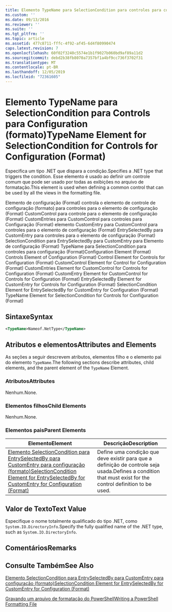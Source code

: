 ```yaml
---
title: Elemento TypeName para SelectionCondition para controles para configuração (Format) | Microsoft Docs
ms.custom: ''
ms.date: 09/13/2016
ms.reviewer: ''
ms.suite: ''
ms.tgt_pltfrm: ''
ms.topic: article
ms.assetid: 477c8711-fffc-4f92-af45-6d4f80990474
caps.latest.revision: 7
ms.openlocfilehash: 60f02f3240c5574e1b1f9027b060bd9af89a11d2
ms.sourcegitcommit: debd2b38fb8070a7357bf1a4bf9cc736f3702f31
ms.translationtype: MT
ms.contentlocale: pt-BR
ms.lasthandoff: 12/05/2019
ms.locfileid: "72361605"
---
```

# <a name="typename-element-for-selectioncondition-for-controls-for-configuration-format"></a><span data-ttu-id="291e7-102">Elemento TypeName para SelectionCondition para Controls para Configuration (formato)</span><span class="sxs-lookup"><span data-stu-id="291e7-102">TypeName Element for SelectionCondition for Controls for Configuration (Format)</span></span>

<span data-ttu-id="291e7-103">Especifica um tipo .NET que dispara a condição.</span><span class="sxs-lookup"><span data-stu-id="291e7-103">Specifies a .NET type that triggers the condition.</span></span> <span data-ttu-id="291e7-104">Esse elemento é usado ao definir um controle comum que pode ser usado por todas as exibições no arquivo de formatação.</span><span class="sxs-lookup"><span data-stu-id="291e7-104">This element is used when defining a common control that can be used by all the views in the formatting file.</span></span>

<span data-ttu-id="291e7-105">Elemento de configuração (Format) controla o elemento de controle de configuração (formato) para controles para o elemento de configuração (Format) CustomControl para controle para o elemento de configuração (Format) CustomEntries para CustomControl para controles para Configuração (Format) elemento CustomEntry para CustomControl para controles para o elemento de configuração (Format) EntrySelectedBy para CustomEntry para controles para o elemento de configuração (Format) SelectionCondition para EntrySelectedBy para CustomEntry para Elemento de configuração (Format) TypeName para SelectionCondition para controles para configuração (Format)</span><span class="sxs-lookup"><span data-stu-id="291e7-105">Configuration Element (Format) Controls Element of Configuration (Format) Control Element for Controls for Configuration (Format) CustomControl Element for Control for Configuration (Format) CustomEntries Element for CustomControl for Controls for Configuration (Format) CustomEntry Element for CustomControl for Controls for Configuration (Format) EntrySelectedBy Element for CustomEntry for Controls for Configuration (Format) SelectionCondition Element for EntrySelectedBy for CustomEntry for Configuration (Format) TypeName Element for SelectionCondition for Controls for Configuration (Format)</span></span>

## <a name="syntax"></a><span data-ttu-id="291e7-106">Sintaxe</span><span class="sxs-lookup"><span data-stu-id="291e7-106">Syntax</span></span>

```xml
<TypeName>Nameof.NetType</TypeName>

```

## <a name="attributes-and-elements"></a><span data-ttu-id="291e7-107">Atributos e elementos</span><span class="sxs-lookup"><span data-stu-id="291e7-107">Attributes and Elements</span></span>

<span data-ttu-id="291e7-108">As seções a seguir descrevem atributos, elementos filho e o elemento pai do elemento `TypeName`.</span><span class="sxs-lookup"><span data-stu-id="291e7-108">The following sections describe attributes, child elements, and the parent element of the `TypeName` Element.</span></span>

### <a name="attributes"></a><span data-ttu-id="291e7-109">Atributos</span><span class="sxs-lookup"><span data-stu-id="291e7-109">Attributes</span></span>

<span data-ttu-id="291e7-110">Nenhum.</span><span class="sxs-lookup"><span data-stu-id="291e7-110">None.</span></span>

### <a name="child-elements"></a><span data-ttu-id="291e7-111">Elementos filhos</span><span class="sxs-lookup"><span data-stu-id="291e7-111">Child Elements</span></span>

<span data-ttu-id="291e7-112">Nenhum.</span><span class="sxs-lookup"><span data-stu-id="291e7-112">None.</span></span>

### <a name="parent-elements"></a><span data-ttu-id="291e7-113">Elementos pais</span><span class="sxs-lookup"><span data-stu-id="291e7-113">Parent Elements</span></span>

|<span data-ttu-id="291e7-114">Elemento</span><span class="sxs-lookup"><span data-stu-id="291e7-114">Element</span></span>|<span data-ttu-id="291e7-115">Descrição</span><span class="sxs-lookup"><span data-stu-id="291e7-115">Description</span></span>|
|-------------|-----------------|
|[<span data-ttu-id="291e7-116">Elemento SelectionCondition para EntrySelectedBy para CustomEntry para configuração (formato)</span><span class="sxs-lookup"><span data-stu-id="291e7-116">SelectionCondition Element for EntrySelectedBy for CustomEntry for Configuration (Format)</span></span>](./selectioncondition-element-for-entryselectedby-for-controls-for-configuration-format.md)|<span data-ttu-id="291e7-117">Define uma condição que deve existir para que a definição de controle seja usada.</span><span class="sxs-lookup"><span data-stu-id="291e7-117">Defines a condition that must exist for the control definition to be used.</span></span>|

## <a name="text-value"></a><span data-ttu-id="291e7-118">Valor de Texto</span><span class="sxs-lookup"><span data-stu-id="291e7-118">Text Value</span></span>

<span data-ttu-id="291e7-119">Especifique o nome totalmente qualificado do tipo .NET, como `System.IO.DirectoryInfo`.</span><span class="sxs-lookup"><span data-stu-id="291e7-119">Specify the fully qualified name of the .NET type, such as `System.IO.DirectoryInfo`.</span></span>

## <a name="remarks"></a><span data-ttu-id="291e7-120">Comentários</span><span class="sxs-lookup"><span data-stu-id="291e7-120">Remarks</span></span>

## <a name="see-also"></a><span data-ttu-id="291e7-121">Consulte Também</span><span class="sxs-lookup"><span data-stu-id="291e7-121">See Also</span></span>

[<span data-ttu-id="291e7-122">Elemento SelectionCondition para EntrySelectedBy para CustomEntry para configuração (formato)</span><span class="sxs-lookup"><span data-stu-id="291e7-122">SelectionCondition Element for EntrySelectedBy for CustomEntry for Configuration (Format)</span></span>](./selectioncondition-element-for-entryselectedby-for-controls-for-configuration-format.md)

[<span data-ttu-id="291e7-123">Gravando um arquivo de formatação do PowerShell</span><span class="sxs-lookup"><span data-stu-id="291e7-123">Writing a PowerShell Formatting File</span></span>](./writing-a-powershell-formatting-file.md)

